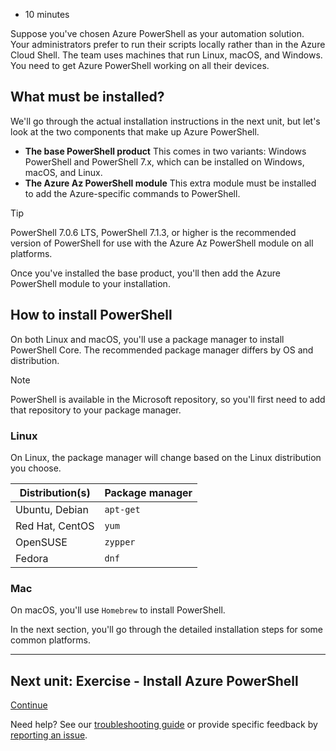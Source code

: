 -   10 minutes

Suppose you've chosen Azure PowerShell as your automation solution. Your administrators prefer to run their scripts locally rather than in the Azure Cloud Shell. The team uses machines that run Linux, macOS, and Windows. You need to get Azure PowerShell working on all their devices.

## What must be installed?

We'll go through the actual installation instructions in the next unit, but let's look at the two components that make up Azure PowerShell.

-   **The base PowerShell product** This comes in two variants: Windows PowerShell and PowerShell 7.x, which can be installed on Windows, macOS, and Linux.
-   **The Azure Az PowerShell module** This extra module must be installed to add the Azure-specific commands to PowerShell.

Tip

PowerShell 7.0.6 LTS, PowerShell 7.1.3, or higher is the recommended version of PowerShell for use with the Azure Az PowerShell module on all platforms.

Once you've installed the base product, you'll then add the Azure PowerShell module to your installation.

## How to install PowerShell

On both Linux and macOS, you'll use a package manager to install PowerShell Core. The recommended package manager differs by OS and distribution.

Note

PowerShell is available in the Microsoft repository, so you'll first need to add that repository to your package manager.

### Linux

On Linux, the package manager will change based on the Linux distribution you choose.

| Distribution(s) | Package manager |
| --- | --- |
| Ubuntu, Debian | `apt-get` |
| Red Hat, CentOS | `yum` |
| OpenSUSE | `zypper` |
| Fedora | `dnf` |

### Mac

On macOS, you'll use `Homebrew` to install PowerShell.

In the next section, you'll go through the detailed installation steps for some common platforms.

___

## Next unit: Exercise - Install Azure PowerShell

[Continue][1]

Need help? See our [troubleshooting guide][2] or provide specific feedback by [reporting an issue][3].

[1]: https://docs.microsoft.com/en-us/learn/modules/automate-azure-tasks-with-powershell/4-exercise-install-azure-powershell/
[2]: https://docs.microsoft.com/en-us/learn/support/troubleshooting?uid=learn.automate-azure-tasks-with-powershell.3-install-azure-powershell&documentId=6beb4a01-9235-24b3-932e-140ca2bf4605&versionIndependentDocumentId=9d96943a-586d-71d5-acde-fbc89092b50b&contentPath=%2FMicrosoftDocs%2Flearn-pr%2Fblob%2Flive%2Flearn-pr%2Fazure%2Fautomate-azure-tasks-with-powershell%2F3-install-azure-powershell.yml&url=https%3A%2F%2Fdocs.microsoft.com%2Fen-us%2Flearn%2Fmodules%2Fautomate-azure-tasks-with-powershell%2F3-install-azure-powershell&author=mirobb
[3]: https://docs.microsoft.com/en-us/learn/support/troubleshooting?uid=learn.automate-azure-tasks-with-powershell.3-install-azure-powershell&documentId=6beb4a01-9235-24b3-932e-140ca2bf4605&versionIndependentDocumentId=9d96943a-586d-71d5-acde-fbc89092b50b&contentPath=%2FMicrosoftDocs%2Flearn-pr%2Fblob%2Flive%2Flearn-pr%2Fazure%2Fautomate-azure-tasks-with-powershell%2F3-install-azure-powershell.yml&url=https%3A%2F%2Fdocs.microsoft.com%2Fen-us%2Flearn%2Fmodules%2Fautomate-azure-tasks-with-powershell%2F3-install-azure-powershell&author=mirobb#report-feedback